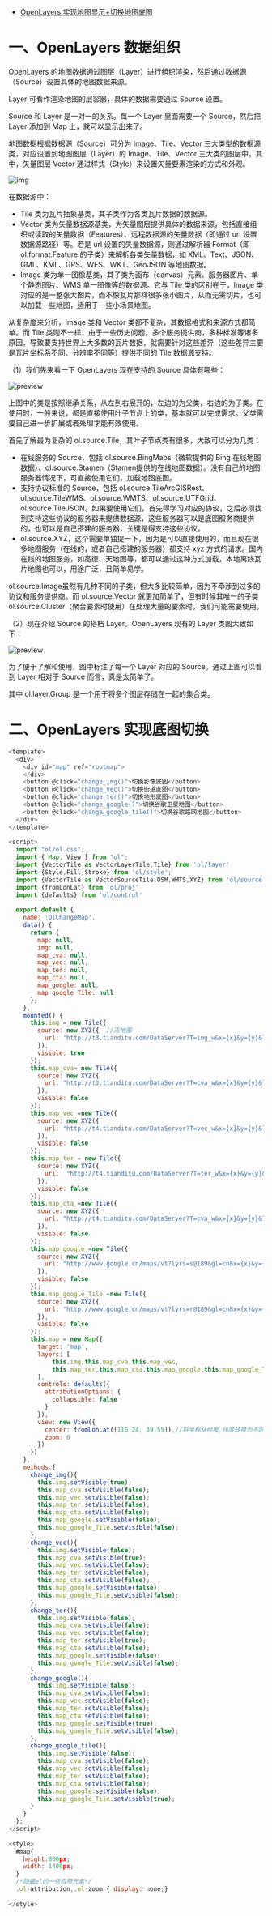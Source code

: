 - [OpenLayers 实现地图显示+切换地图底图](https://blog.csdn.net/Ocean111best/article/details/107420443)



# 一、OpenLayers 数据组织

OpenLayers 的地图数据通过图层（Layer）进行组织渲染，然后通过数据源（Source）设置具体的地图数据来源。

Layer 可看作渲染地图的层容器，具体的数据需要通过 Source 设置。

Source 和 Layer 是一对一的关系。每一个 Layer 里面需要一个 Source，然后把 Layer 添加到 Map 上，就可以显示出来了。

地图数据根据数据源（Source）可分为 Image、Tile、Vector 三大类型的数据源类，对应设置到地图图层（Layer）的 Image、Tile、Vector 三大类的图层中。其中，矢量图层 Vector 通过样式（Style）来设置矢量要素渲染的方式和外观。

![img](https://img-blog.csdnimg.cn/20200718000920316.png?x-oss-process=image/watermark,type_ZmFuZ3poZW5naGVpdGk,shadow_10,text_aHR0cHM6Ly9ibG9nLmNzZG4ubmV0L09jZWFuMTExYmVzdA==,size_16,color_FFFFFF,t_70)

在数据源中：

- Tile 类为瓦片抽象基类，其子类作为各类瓦片数据的数据源。
- Vector 类为矢量数据源基类，为矢量图层提供具体的数据来源，包括直接组织或读取的矢量数据（Features）、远程数据源的矢量数据（即通过 url 设置数据源路径）等。若是 url 设置的矢量数据源，则通过解析器 Format（即 ol.format.Feature 的子类）来解析各类矢量数据，如 XML、Text、JSON、GML、KML、GPS、WFS、WKT、GeoJSON 等地图数据。
- Image 类为单一图像基类，其子类为画布（canvas）元素、服务器图片、单个静态图片、WMS 单一图像等的数据源。它与 Tile 类的区别在于，Image 类对应的是一整张大图片，而不像瓦片那样很多张小图片，从而无需切片，也可以加载一些地图，适用于一些小场景地图。

从复杂度来分析，Image 类和 Vector 类都不复杂，其数据格式和来源方式都简单。而 Tile 类则不一样，由于一些历史问题，多个服务提供商，多种标准等诸多原因，导致要支持世界上大多数的瓦片数据，就需要针对这些差异（这些差异主要是瓦片坐标系不同、分辨率不同等）提供不同的 Tile 数据源支持。

（1）我们先来看一下 OpenLayers 现在支持的 Source 具体有哪些：

![preview](https://imgconvert.csdnimg.cn/aHR0cHM6Ly9waWM0LnpoaW1nLmNvbS92Mi1mODAxZjI4OTU1NWFjNzUyYTUyNjMyYjYzZTNjNmM4NV9yLmpwZw?x-oss-process=image/format,png)

上图中的类是按照继承关系，从左到右展开的，左边的为父类，右边的为子类。在使用时，一般来说，都是直接使用叶子节点上的类，基本就可以完成需求。父类需要自己进一步扩展或者处理才能有效使用。

首先了解最为复杂的 ol.source.Tile，其叶子节点类有很多，大致可以分为几类：

- 在线服务的 Source，包括 ol.source.BingMaps（微软提供的 Bing 在线地图数据）、ol.source.Stamen（Stamen提供的在线地图数据）。没有自己的地图服务器情况下，可直接使用它们，加载地图底图。
- 支持协议标准的 Source，包括 ol.source.TileArcGISRest、ol.source.TileWMS、ol.source.WMTS、ol.source.UTFGrid、ol.source.TileJSON。如果要使用它们，首先得学习对应的协议，之后必须找到支持这些协议的服务器来提供数据源，这些服务器可以是底图服务商提供的，也可以是自己搭建的服务器，关键是得支持这些协议。
- ol.source.XYZ，这个需要单独提一下，因为是可以直接使用的，而且现在很多地图服务（在线的，或者自己搭建的服务器）都支持 xyz 方式的请求。国内在线的地图服务，如高德、天地图等，都可以通过这种方式加载，本地离线瓦片地图也可以，用途广泛，且简单易学。

ol.source.Image虽然有几种不同的子类，但大多比较简单，因为不牵涉到过多的协议和服务提供商。而 ol.source.Vector 就更加简单了，但有时候其唯一的子类 ol.source.Cluster（聚合要素时使用）在处理大量的要素时，我们可能需要使用。

（2）现在介绍 Source 的搭档 Layer。OpenLayers 现有的 Layer 类图大致如下：

![preview](https://imgconvert.csdnimg.cn/aHR0cHM6Ly9waWMzLnpoaW1nLmNvbS92Mi00YmY2MGUzM2Q1ZDdjMjhjYmM4ZTY2MzFmZTM4NWQwMV9yLmpwZw?x-oss-process=image/format,png)

为了便于了解和使用，图中标注了每一个 Layer 对应的 Source。通过上图可以看到 Layer 相对于 Source 而言，真是太简单了。

其中 ol.layer.Group 是一个用于将多个图层存储在一起的集合类。

# 二、OpenLayers 实现底图切换

```js
<template>
  <div>
    <div id="map" ref="rootmap">
    </div>
    <button @click="change_img()">切换影像底图</button>
    <button @click="change_vec()">切换街道底图</button>
    <button @click="change_ter()">切换地形底图</button>
    <button @click="change_google()">切换谷歌卫星地图</button>
    <button @click="change_google_tile()">切换谷歌路网地图</button>
  </div>
</template>
 
<script>
  import "ol/ol.css";
  import { Map, View } from "ol";
  import {VectorTile as VectorLayerTile,Tile} from 'ol/layer'
  import {Style,Fill,Stroke} from 'ol/style';
  import {VectorTile as VectorSourceTile,OSM,WMTS,XYZ} from 'ol/source'
  import {fromLonLat} from 'ol/proj'
  import {defaults} from 'ol/control'
 
  export default {
    name: 'OlChangeMap',
    data() {
      return {
        map: null,
        img: null,
        map_cva: null,
        map_vec: null,
        map_ter: null,
        map_cta: null,
        map_google: null,
        map_google_Tile: null
      };
    },
    mounted() {  
      this.img = new Tile({
        source: new XYZ({  //天地图
          url: 'http://t3.tianditu.com/DataServer?T=img_w&x={x}&y={y}&l={z}&tk=你的token'
        }),
        visible: true
      });
      this.map_cva= new Tile({
        source: new XYZ({
          url: "http://t3.tianditu.com/DataServer?T=cva_w&x={x}&y={y}&l={z}&tk=你的token"
        }),
        visible: false
      });
      this.map_vec =new Tile({
        source: new XYZ({
          url: "http://t4.tianditu.com/DataServer?T=vec_w&x={x}&y={y}&l={z}&tk=你的token"
        }),
        visible: false
      });
      this.map_ter = new Tile({
        source: new XYZ({
          url:  "http://t4.tianditu.com/DataServer?T=ter_w&x={x}&y={y}&l={z}&tk=你的token"
        }),
        visible: false
      });
      this.map_cta =new Tile({
        source: new XYZ({
          url: "http://t4.tianditu.com/DataServer?T=cva_w&x={x}&y={y}&l={z}&tk=你的token"
        }),
        visible: false
      });
      this.map_google =new Tile({
        source: new XYZ({
          url: "http://www.google.cn/maps/vt?lyrs=s@189&gl=cn&x={x}&y={y}&z={z}"
        }),
        visible: false
      });
      this.map_google_Tile =new Tile({
        source: new XYZ({
          url: "http://www.google.cn/maps/vt?lyrs=r@189&gl=cn&x={x}&y={y}&z={z}"
        }),
        visible: false
      });
      this.map = new Map({
        target: 'map',
        layers: [
            this.img,this.map_cva,this.map_vec,
            this.map_ter,this.map_cta,this.map_google,this.map_google_Tile
        ],
        controls: defaults({
          attributionOptions: {
            collapsible: false
          }
        }),
        view: new View({
          center: fromLonLat([116.24, 39.55]),//将坐标从经度,纬度转换为不同的投影,默认为'EPSG：3857'。
          zoom: 6
        })
      })
    },
    methods:{
      change_img(){
        this.img.setVisible(true);
        this.map_cva.setVisible(false);
        this.map_vec.setVisible(false);
        this.map_ter.setVisible(false);
        this.map_cta.setVisible(false);
        this.map_google.setVisible(false);
        this.map_google_Tile.setVisible(false);
      },
      change_vec(){
        this.img.setVisible(false);
        this.map_cva.setVisible(true);
        this.map_vec.setVisible(false);
        this.map_ter.setVisible(false);
        this.map_cta.setVisible(false);
        this.map_google.setVisible(false);
        this.map_google_Tile.setVisible(false);
      },
      change_ter(){
        this.img.setVisible(false);
        this.map_cva.setVisible(false);
        this.map_vec.setVisible(false);
        this.map_ter.setVisible(true);
        this.map_cta.setVisible(false);
        this.map_google.setVisible(false);
        this.map_google_Tile.setVisible(false);
      },
      change_google(){
        this.img.setVisible(false);
        this.map_cva.setVisible(false);
        this.map_vec.setVisible(false);
        this.map_ter.setVisible(false);
        this.map_cta.setVisible(false);
        this.map_google.setVisible(true);
        this.map_google_Tile.setVisible(false);
      },
      change_google_tile(){
        this.img.setVisible(false);
        this.map_cva.setVisible(false);
        this.map_vec.setVisible(false);
        this.map_ter.setVisible(false);
        this.map_cta.setVisible(false);
        this.map_google.setVisible(false);
        this.map_google_Tile.setVisible(true);
      }
    }
  };
</script>
 
<style>
  #map{
    height:800px;
    width: 1400px;
  }
  /*隐藏ol的一些自带元素*/
  .ol-attribution,.ol-zoom { display: none;}
 
</style>
```
